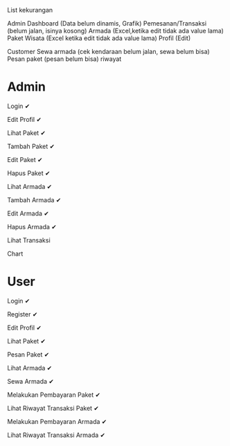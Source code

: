 List kekurangan

Admin
Dashboard (Data belum dinamis, Grafik)
Pemesanan/Transaksi (belum jalan, isinya kosong)
Armada (Excel,ketika edit tidak ada value lama)
Paket Wisata (Excel ketika edit tidak ada value lama)
Profil (Edit)

Customer
Sewa armada (cek kendaraan belum jalan, sewa belum bisa)
Pesan paket (pesan belum bisa)
riwayat

# Admin

Login ✔

Edit Profil ✔

Lihat Paket ✔

Tambah Paket ✔

Edit Paket ✔

Hapus Paket ✔

Lihat Armada ✔

Tambah Armada ✔

Edit Armada ✔

Hapus Armada ✔

Lihat Transaksi

Chart

# User

Login ✔

Register ✔

Edit Profil ✔

Lihat Paket ✔

Pesan Paket ✔

Lihat Armada ✔

Sewa Armada ✔

Melakukan Pembayaran Paket ✔

Lihat Riwayat Transaksi Paket ✔

Melakukan Pembayaran Armada ✔

Lihat Riwayat Transaksi Armada ✔
